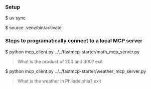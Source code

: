 ### Setup

$ uv sync

$ source .venv/bin/activate

### Steps to programatically connect to a local MCP server

$ python mcp_client.py ../../fastmcp-starter/math_mcp_server.py

> What is the product of 200 and 300?
> exit

$ python mcp_client.py ../../fastmcp-starter/weather_mcp_server.py

> What is the weather in Philadelphia?
> exit